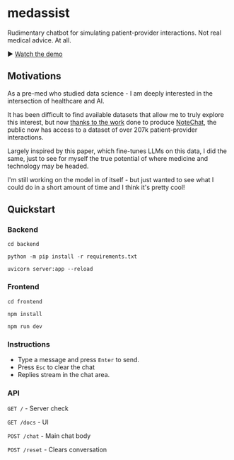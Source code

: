 # medassist
Rudimentary chatbot for simulating patient-provider interactions. Not real medical advice. At all.

▶️ [Watch the demo](docs/Medassist-Demo.mp4)


## Motivations
As a pre-med who studied data science - I am deeply interested in the intersection of
healthcare and AI.

It has been difficult to find available datasets that allow me to truly  explore this interest, but now [thanks to the work](https://arxiv.org/abs/2310.15959) done to produce [NoteChat](https://huggingface.co/datasets/akemiH/NoteChat), the public now has access to a dataset of over 207k patient-provider interactions. 

Largely inspired by this paper, which fine-tunes LLMs on this data, I did the same, just to see for myself the true potential of where medicine and technology may be headed.

I'm still working on the model in of itself - but just wanted to see what I could do in a short amount of time and I think it's pretty cool!

## Quickstart

### Backend 
`cd backend `

`python -m pip install -r requirements.txt`

`uvicorn server:app --reload`

### Frontend
`cd frontend`

`npm install`

`npm run dev`

### Instructions
* Type a message and press `Enter` to send.
* Press `Esc` to clear the chat
* Replies stream in the chat area.

### API 
`GET /` - Server check 

`GET /docs` - UI

`POST /chat` - Main chat body

`POST /reset` - Clears conversation




